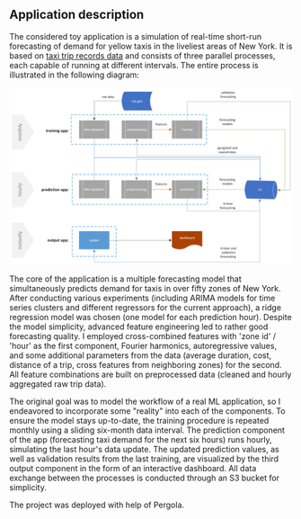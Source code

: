 ## Application description

The considered toy application is a simulation of real-time short-run forecasting of demand for yellow taxis in the liveliest areas of New York. It is based on [taxi trip records data](https://www.nyc.gov/site/tlc/about/tlc-trip-record-data.page) and consists of three parallel processes, each capable of running at different intervals. The entire process is illustrated in the following diagram:

![img|50%](./img/ny_taxi_app_diagram_transparent.png)

The core of the application is a multiple forecasting model that simultaneously predicts demand for taxis in over fifty zones of New York. After conducting various experiments (including ARIMA models for time series clusters and different regressors for the current approach), a ridge regression model was chosen (one model for each prediction hour). Despite the model simplicity, advanced feature engineering led to rather good forecasting quality. I employed cross-combined features with 'zone id' / 'hour' as the first component, Fourier harmonics, autoregressive values, and some additional parameters from the data (average duration, cost, distance of a trip, cross features from neighboring zones) for the second. All feature combinations are built on preprocessed data (cleaned and hourly aggregated raw trip data).

The original goal was to model the workflow of a real ML application, so I endeavored to incorporate some "reality" into each of the components. To ensure the model stays up-to-date, the training procedure is repeated monthly using a sliding six-month data interval. The prediction component of the app (forecasting taxi demand for the next six hours) runs hourly, simulating the last hour's data update. The updated prediction values, as well as validation results from the last training, are visualized by the third output component in the form of an interactive dashboard. All data exchange between the processes is conducted through an S3 bucket for simplicity.

The project was deployed with help of Pergola.